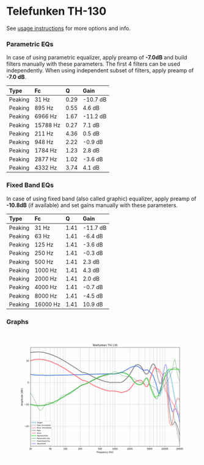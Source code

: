 # Telefunken TH-130
See [usage instructions](https://github.com/jaakkopasanen/AutoEq#usage) for more options and info.

### Parametric EQs
In case of using parametric equalizer, apply preamp of **-7.0dB** and build filters manually
with these parameters. The first 4 filters can be used independently.
When using independent subset of filters, apply preamp of **-7.0 dB**.

| Type    | Fc       |    Q | Gain     |
|:--------|:---------|:-----|:---------|
| Peaking | 31 Hz    | 0.29 | -10.7 dB |
| Peaking | 895 Hz   | 0.55 | 4.6 dB   |
| Peaking | 6966 Hz  | 1.67 | -11.2 dB |
| Peaking | 15788 Hz | 0.27 | 7.1 dB   |
| Peaking | 211 Hz   | 4.36 | 0.5 dB   |
| Peaking | 948 Hz   | 2.22 | -0.9 dB  |
| Peaking | 1784 Hz  | 1.23 | 2.8 dB   |
| Peaking | 2877 Hz  | 1.02 | -3.6 dB  |
| Peaking | 4332 Hz  | 3.74 | 4.1 dB   |

### Fixed Band EQs
In case of using fixed band (also called graphic) equalizer, apply preamp of **-10.8dB**
(if available) and set gains manually with these parameters.

| Type    | Fc       |    Q | Gain     |
|:--------|:---------|:-----|:---------|
| Peaking | 31 Hz    | 1.41 | -11.7 dB |
| Peaking | 63 Hz    | 1.41 | -6.4 dB  |
| Peaking | 125 Hz   | 1.41 | -3.6 dB  |
| Peaking | 250 Hz   | 1.41 | -0.3 dB  |
| Peaking | 500 Hz   | 1.41 | 2.3 dB   |
| Peaking | 1000 Hz  | 1.41 | 4.3 dB   |
| Peaking | 2000 Hz  | 1.41 | 2.0 dB   |
| Peaking | 4000 Hz  | 1.41 | -0.7 dB  |
| Peaking | 8000 Hz  | 1.41 | -4.5 dB  |
| Peaking | 16000 Hz | 1.41 | 10.9 dB  |

### Graphs
![](./Telefunken%20TH-130.png)